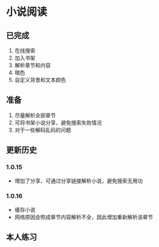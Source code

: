 # 小说阅读

## 已完成

1. 在线搜索
2. 加入书架
3. 解析章节和内容
4. 暗色
5. 自定义背景和文本颜色

## 准备

1. 尽量解析全部章节
2. 可将书架小说分享，避免搜索失败情况
3. 对于一些解码乱码的问题

## 更新历史

### 1.0.15
- 增加了分享，可通过分享链接解析小说，避免搜索无用功

### 1.0.16
- 缓存小说
- 网络原因会照成章节内容解析不全，因此增加重新解析该章节
## 本人练习
